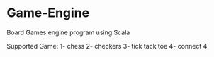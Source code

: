 # Game-Engine
Board Games engine program using Scala

Supported Game:
  1- chess
  2- checkers
  3- tick tack toe
  4- connect 4
